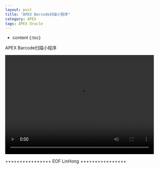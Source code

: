 ```yaml
---
layout: post
title: "APEX Barcode扫描小程序"
category: APEX
tags: APEX Oracle
---
```


* content
{:toc}


APEX Barcode扫描小程序









<video width="480" height="320" controls>
<source src="http://www.bigdatalyn.com/files/Apex/Barcode/BarCode.mp4">
<source src="http://www.bigdatalyn.com/files/Apex/Barcode/BarCode.swf">
</video>



++++++++++++++++ EOF LinHong ++++++++++++++++	